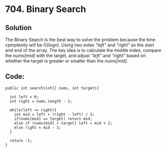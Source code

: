 # 704. Binary Search
## **Solution** 
The Binary Search is the best way to solve the problem because the time cpmplexity will be O(logn). Using two index _"left"_ and _"right"_ as the start and end of the array. The key idea is to calculate the middle index, compare the _nums[mid]_ with the target, and adjust _"left"_ and _"right"_ based on whether the target is greater or smaller than the _nums[mid]_.

## **Code:**
```
public int search(int[] nums, int target){

  int left = 0;
  int right = nums.length - 1;

  while(left <= right){
    int mid = left + (right - left) / 2;
    if(nums[mid] == target) return mid;
    else if (nums[mid] < target) left = mid + 1;
    else right = mid - 1;
  }

  return -1;
}
```

